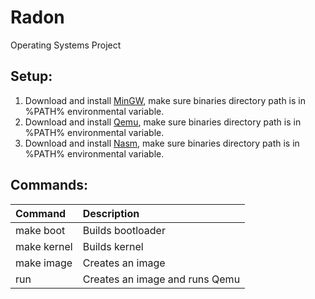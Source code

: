 # Radon
Operating Systems Project

## Setup:
1. Download and install [MinGW](https://sourceforge.net/projects/mingw/files/Installer/mingw-get-setup.exe/download), make sure binaries directory path is in %PATH% environmental variable.
2. Download and install [Qemu](http://qemu.weilnetz.de/w32/qemu-w32-setup-20151216.exe), make sure binaries directory path is in %PATH% environmental variable.
3. Download and install [Nasm](http://nasm.us/pub/nasm/releasebuilds/2.11.08/win32/nasm-2.11.08-installer.exe), make sure binaries directory path is in %PATH% environmental variable.

## Commands:
| Command       | Description                     |
|:--------------|:--------------------------------|
| make boot     | Builds bootloader               |
| make kernel   | Builds kernel                   |
| make image    | Creates an image                |
| run           | Creates an image and runs Qemu  |
